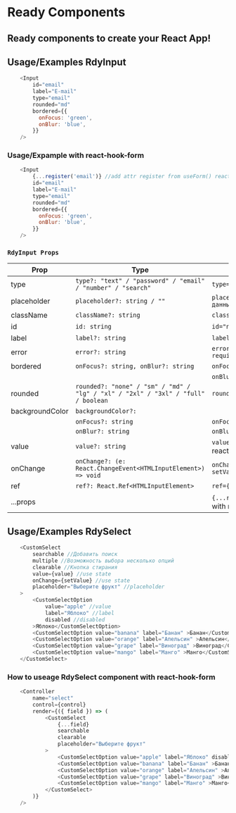 
# Ready Components

## Ready components to create your React App!
## Usage/Examples RdyInput

```javascript
    <Input
        id="email"
        label="E-mail"
        type="email"
        rounded="md"
        bordered={{
          onFocus: 'green',
          onBlur: 'blue',
        }}
    />
```

### Usage/Expample with react-hook-form

```javascript
    <Input
        {...register('email')} //add attr register from useForm() react-hook-form
        id="email"
        label="E-mail"
        type="email"
        rounded="md"
        bordered={{
          onFocus: 'green',
          onBlur: 'blue',
        }}
    />
```

### `RdyInput Props`

| Prop          | Type    |  Usage                       |
| --------------| --------|-----------------------------------------|
| type          | `type?: "text" / "password" / "email" / "number" / "search"` | `type="text"`                    |
| placeholder   | `placeholder?: string / ""`                                  | `placeholder="Введите данные"`   |
| className     | `className?: string`                                         | `className="inputClass"`         |
| id            | `id: string`                                                 | `id="name"`                      |
| label         | `label?: string`                                             | `label="Label title"`            |
| error         | `error?: string`                                             | `error="Value is must required"` |`
| bordered      | `onFocus?: string, onBlur?: string`                          | `onFocus="red"`                  |
|               |                                                              | `onBlur="white"`                 |
| rounded       | `rounded?: "none" / "sm" / "md" / "lg" / "xl" / "2xl" / "3xl" / "full" / boolean`| `rounded="lg"`|
| backgroundColor      | `backgroundColor?:    `                   |                                               |
|               | ` onFocus?: string    `                                                      |`onFocus="white"`                 
|               |  ` onBlur?: string  `                                                        | `onBlur="red"`    |
| value         | `value?: string` | `value={value}` //with react useState() |
| onChange      | `onChange?: (e: React.ChangeEvent<HTMLInputElement>) => void` | `onChange={(e) => setValue(e.targe.value)}` |
| ref           | `ref?: React.Ref<HTMLInputElement>` | `ref={ref}` |
| ...props      |                                               | `{...register('name')}` // with react-hook-form



## Usage/Examples RdySelect


```javascript
    <CustomSelect
        searchable //Добавить поиск
        multiple //Возможность выбора несколько опций
        clearable //Кнопка стирания
        value={value} //use state
        onChange={setValue} //use state
        placeholder="Выберите фрукт" //placeholder
    >
        <CustomSelectOption 
            value="apple" //value
            label="Яблоко" //label
            disabled //disabled
        >Яблоко</CustomSelectOption>
        <CustomSelectOption value="banana" label="Банан" >Банан</CustomSelectOption>
        <CustomSelectOption value="orange" label="Апельсин" >Апельсин</CustomSelectOption>
        <CustomSelectOption value="grape" label="Виноград" >Виноград</CustomSelectOption>
        <CustomSelectOption value="mango" label="Манго" >Манго</CustomSelectOption>
    </CustomSelect>
```


### How to useage RdySelect component with react-hook-form

```javascript
    <Controller
        name="select"
        control={control}
        render={({ field }) => (
            <CustomSelect
                {...field}
                searchable
                clearable
                placeholder="Выберите фрукт"
            >
                <CustomSelectOption value="apple" label="Яблоко" disabled>Яблоко</CustomSelectOption>
                <CustomSelectOption value="banana" label="Банан" >Банан</CustomSelectOption>
                <CustomSelectOption value="orange" label="Апельсин" >Апельсин</CustomSelectOption>
                <CustomSelectOption value="grape" label="Виноград" >Виноград</CustomSelectOption>
                <CustomSelectOption value="mango" label="Манго" >Манго</CustomSelectOption>
            </CustomSelect>
        )}
    />
```

